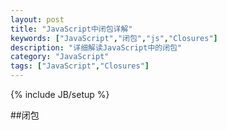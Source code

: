```yaml
---
layout: post
title: "JavaScript中闭包详解"
keywords: ["JavaScript","闭包","js","Closures"]
description: "详细解读JavaScript中的闭包"
category: "JavaScript"
tags: ["JavaScript","Closures"]
---
```

{% include JB/setup %}

##闭包


